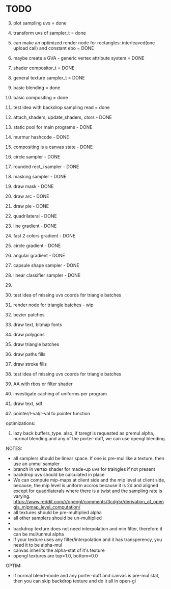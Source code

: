 # TODO
3. plot sampling uvs = done
4. transform uvs of sampler_t = done
5. can make an optimized render node for rectangles: interleaved(one upload call) and constant ebo = DONE
6. maybe create a GVA - generic vertex attribute system = DONE
7. shader compositor_t = DONE 
8. general texture sampler_t = DONE
9. basic blending = done
10. basic compositing = done
11. test idea with backdrop sampling read = done
12. attach_shaders, update_shaders, ctors - DONE
13. static pool for main programs - DONE
14. murmur hashcode - DONE
15. compositing is a canvas state - DONE
16. circle sampler - DONE
17. rounded rect_i sampler - DONE
18. masking sampler - DONE
19. draw mask - DONE
20. draw arc - DONE
21. draw pie - DONE
22. quadrilateral - DONE
23. line gradient - DONE
24. fast 2 colors gradient - DONE
25. circle gradient - DONE
26. angular gradient - DONE
27. capsule shape sampler - DONE
28. linear classifier sampler - DONE
29. 
30. test idea of missing uvs coords for triangle batches

31. render node for triangle batches - wip
32. bezier patches
33. draw text, bitmap fonts
34. draw polygons
35. draw triangle batches
36. draw paths fills
37. draw stroke fills
38. test idea of missing uvs coords for triangle batches
39. AA with rbos or filter shader
40. investigate caching of uniforms per program
41. draw text, sdf
42. pointer/l-val/r-val to pointer function

optimizations:
1. lazy back buffers_type. also, if taregt is requested as premul alpha,
   normal blending and any of the porter-duff, we can use opengl blending.

NOTES:
- all samplers should be linear space. If one is pre-mul like a texture,
then use an unmul sampler
- branch in vertex shader for made-up uvs for traingles if not present
- backdrop uvs should be calculated in place
- We can compute mip-maps at client side and the mip level at client side,
because, the mip level is uniform accros because it is 2d and aligned except for
quadrilaterals where there is a twist and the sampling rate is varying.
  https://www.reddit.com/r/opengl/comments/3cdg5r/derivation_of_opengls_mipmap_level_computation/
- all textures should be pre-multiplied alpha
- all other samplers should be un-multiplied
- 
- backdrop texture does not need interpolation and min filter, therefore it can be mul/unmul alpha
- if your texture uses any filter/interpolation and it has transperency, you need it to be alpha-mul
- canvas inherits the alpha-stat of it's texture
- opengl textures are top=1.0, bottom=0.0 

OPTIM:
- if normal blend-mode and any porter-duff and canvas is pre-mul stat, then you can skip backdrop texture and do it all in open-gl